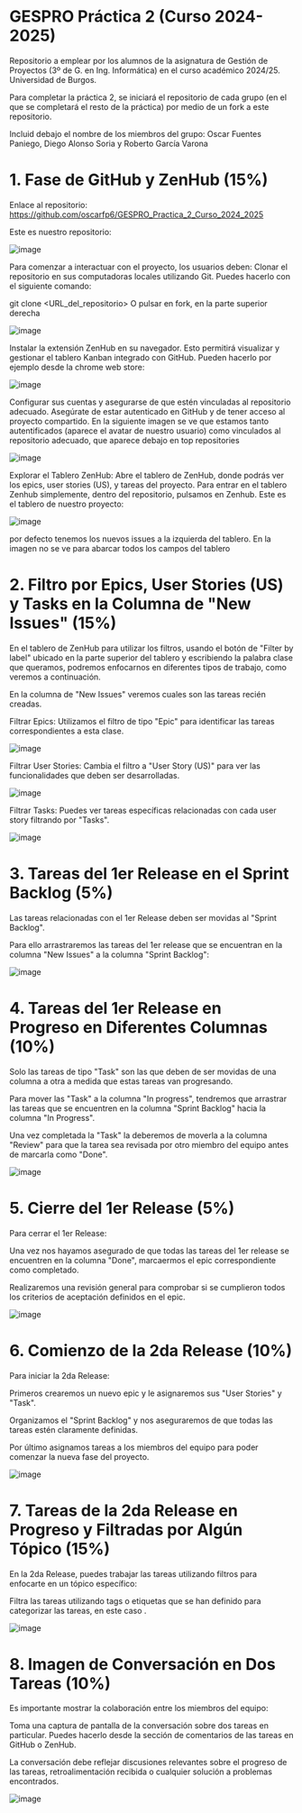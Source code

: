# GESPRO Práctica 2 (Curso 2024-2025)
Repositorio a emplear por los alumnos de la asignatura de Gestión de Proyectos (3º de G. en Ing. Informática) en el curso académico 2024/25. Universidad de Burgos.

Para completar la práctica 2, se iniciará el repositorio de cada grupo (en el que se completará el resto de la práctica) por medio de un fork a este repositorio.

Incluid debajo el nombre de los miembros del grupo: Oscar Fuentes Paniego, Diego Alonso Soria y Roberto García Varona

# 1. Fase de GitHub y ZenHub (15%)
Enlace al repositorio:  https://github.com/oscarfp6/GESPRO_Practica_2_Curso_2024_2025

Este es nuestro repositorio:

![image](https://github.com/user-attachments/assets/a0c8da1b-10d7-45be-a75f-88604889e9d6)



Para comenzar a interactuar con el proyecto, los usuarios deben:
Clonar el repositorio en sus computadoras locales utilizando Git. Puedes hacerlo con el siguiente comando:

git clone <URL_del_repositorio>
O pulsar en fork, en la parte superior derecha

![image](https://github.com/user-attachments/assets/fbe95e47-8be2-434a-a9e6-37e8b853c48a)


Instalar la extensión ZenHub en su navegador. Esto permitirá visualizar y gestionar el tablero Kanban integrado con GitHub. Pueden hacerlo por ejemplo desde la
chrome web store:

![image](https://github.com/user-attachments/assets/2eeafb59-e542-49bf-9a31-d7a6c7a9d53c)


Configurar sus cuentas y asegurarse de que estén vinculadas al repositorio adecuado. Asegúrate de estar autenticado en GitHub y de tener acceso al proyecto compartido.
En la siguiente imagen se ve que estamos tanto autentificados (aparece el avatar de nuestro usuario) como vinculados al repositorio adecuado, que aparece debajo en top repositories

![image](https://github.com/user-attachments/assets/7bacd88c-a71c-45d8-b7a5-8bcf3a6b2e16)


Explorar el Tablero ZenHub: Abre el tablero de ZenHub, donde podrás ver los epics, user stories (US), y tareas del proyecto.
Para entrar en el tablero Zenhub simplemente, dentro del repositorio, pulsamos en Zenhub.
Este es el tablero de nuestro proyecto:

![image](https://github.com/user-attachments/assets/0840aa90-2ea9-4c1b-99ee-878d09fc837d)

por defecto tenemos los nuevos issues a la izquierda del tablero. En la imagen no se ve para abarcar todos los campos del tablero


# 2. Filtro por Epics, User Stories (US) y Tasks en la Columna de "New Issues" (15%)
En el tablero de ZenHub para utilizar los filtros, usando el botón de "Filter by label" ubicado en la parte superior del tablero y escribiendo la palabra clase que queramos, podremos enfocarnos en diferentes tipos de trabajo, como veremos a continuación. 

En la columna de "New Issues" veremos cuales son las tareas recién creadas.

Filtrar Epics: Utilizamos el filtro de tipo "Epic" para identificar las tareas correspondientes a esta clase.

![image](https://github.com/user-attachments/assets/ea6f9883-aebb-4768-a804-301d83a977f3)

Filtrar User Stories: Cambia el filtro a "User Story (US)" para ver las funcionalidades que deben ser desarrolladas.

![image](https://github.com/user-attachments/assets/5d678d8c-8f89-4956-b8a8-3585efd2606d)

Filtrar Tasks: Puedes ver tareas específicas relacionadas con cada user story filtrando por "Tasks".

![image](https://github.com/user-attachments/assets/4bf21c27-0374-46a4-b250-44b981cf5ac0)


# 3. Tareas del 1er Release en el Sprint Backlog (5%)

Las tareas relacionadas con el 1er Release deben ser movidas al "Sprint Backlog".

Para ello arrastraremos las tareas del 1er release que se encuentran en la columna "New Issues" a la columna "Sprint Backlog":


![image](https://github.com/user-attachments/assets/af6242c3-af59-4215-9996-6287e5a9459f)


# 4. Tareas del 1er Release en Progreso en Diferentes Columnas (10%)

Solo las tareas de tipo "Task" son las que deben de ser movidas de una columna a otra a medida que estas tareas van progresando.

Para mover las "Task" a la columna "In progress", tendremos que arrastrar las tareas que se encuentren en la columna "Sprint Backlog" hacia la columna "In Progress".

Una vez completada la "Task" la deberemos de moverla a la columna "Review" para que la tarea sea revisada por otro miembro del equipo antes de marcarla como "Done".

![image](https://github.com/user-attachments/assets/a883d8f7-a1cf-4abc-94b1-d5edbc361345)


# 5. Cierre del 1er Release (5%)

Para cerrar el 1er Release:

Una vez nos hayamos asegurado de que todas las tareas del 1er release se encuentren en la columna "Done", marcaermos el epic correspondiente como completado.

Realizaremos una revisión general para comprobar si se cumplieron todos los criterios de aceptación definidos en el epic.

![image](https://github.com/user-attachments/assets/ca810a47-0fdb-40e9-ba56-cdb710d9dd6b)


# 6. Comienzo de la 2da Release (10%)

Para iniciar la 2da Release:

Primeros crearemos un nuevo epic y le asignaremos sus "User Stories" y "Task".

Organizamos el "Sprint Backlog" y nos aseguraremos de que todas las tareas estén claramente definidas.

Por último asignamos tareas a los miembros del equipo para poder comenzar la nueva fase del proyecto.

![image](https://github.com/user-attachments/assets/35731d33-282e-4837-828f-4a3ac04b605f)


# 7. Tareas de la 2da Release en Progreso y Filtradas por Algún Tópico (15%)

En la 2da Release, puedes trabajar las tareas utilizando filtros para enfocarte en un tópico específico:

Filtra las tareas utilizando tags o etiquetas que se han definido para categorizar las tareas, en este caso .


![image](https://github.com/user-attachments/assets/92e9092d-ae21-4e06-8bf1-dbd7cb4a1271)


# 8. Imagen de Conversación en Dos Tareas (10%)

Es importante mostrar la colaboración entre los miembros del equipo:

Toma una captura de pantalla de la conversación sobre dos tareas en particular. Puedes hacerlo desde la sección de comentarios de las tareas en GitHub o ZenHub.

La conversación debe reflejar discusiones relevantes sobre el progreso de las tareas, retroalimentación recibida o cualquier solución a problemas encontrados.

![image](https://github.com/user-attachments/assets/25e68c9e-5ed1-4b5d-aae5-52815648422c)

